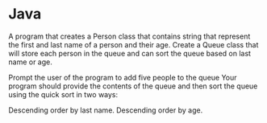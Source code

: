 # Java

A program that creates a Person class that contains string that represent the first and last name of a person and their age. 
Create a Queue class that will store each person in the queue and can sort the queue based on last name or age.

Prompt the user of the program to add five people to the queue Your program should provide the contents of the queue and then sort the queue using the quick sort in two ways:

Descending order by last name.
Descending order by age.
